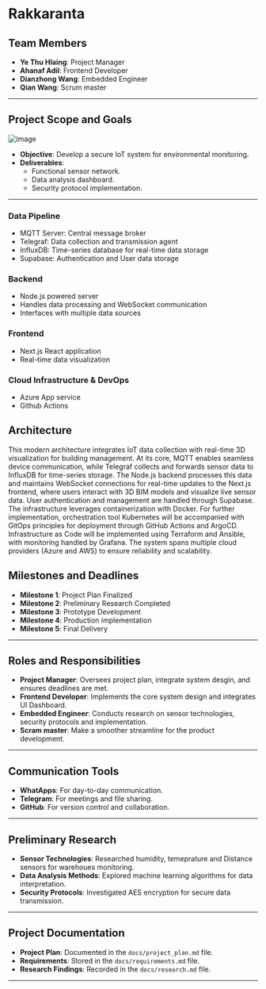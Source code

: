 # Rakkaranta

## Team Members

- **Ye Thu Hlaing**: Project Manager  
- **Ahanaf Adil**: Frontend Developer  
- **Dianzhong Wang**: Embedded Engineer  
- **Qian Wang**: Scrum master

---

## Project Scope and Goals

![image](https://github.com/user-attachments/assets/d3bc3906-7e49-41bf-90a2-a94b39acca21)


- **Objective**: Develop a secure IoT system for environmental monitoring.  
- **Deliverables**:  
  - Functional sensor network.  
  - Data analysis dashboard.  
  - Security protocol implementation.  

---

### Data Pipeline

- MQTT Server: Central message broker
- Telegraf: Data collection and transmission agent
- InfluxDB: Time-series database for real-time data storage
- Supabase: Authentication and User data storage

### Backend
- Node.js powered server
- Handles data processing and WebSocket communication
- Interfaces with multiple data sources

### Frontend
- Next.js React application
- Real-time data visualization

### Cloud Infrastructure & DevOps
- Azure App service
- Github Actions

## Architecture
This modern architecture integrates IoT data collection with real-time 3D visualization for building management. At its core, MQTT enables seamless device communication, while Telegraf collects and forwards sensor data to InfluxDB for time-series storage. The Node.js backend processes this data and maintains WebSocket connections for real-time updates to the Next.js frontend, where users interact with 3D BIM models and visualize live sensor data. User authentication and management are handled through Supabase. The infrastructure leverages containerization with Docker. For further implementation, orchestration tool Kubernetes will be accompanied with GitOps principles for deployment through GitHub Actions and ArgoCD. Infrastructure as Code will be implemented using Terraform and Ansible, with monitoring handled by Grafana. The system spans multiple cloud providers (Azure and AWS) to ensure reliability and scalability.

## Milestones and Deadlines

- **Milestone 1**: Project Plan Finalized   
- **Milestone 2**: Preliminary Research Completed 
- **Milestone 3**: Prototype Development
- **Milestone 4**: Production implementation 
- **Milestone 5**: Final Delivery 

---

## Roles and Responsibilities

- **Project Manager**: Oversees project plan, integrate system desgin, and ensures deadlines are met.  
- **Frontend Developer**: Implements the core system design and integrates UI Dashboard.  
- **Embedded Engineer**: Conducts research on sensor technologies, security protocols and implementation.  
- **Scram master**: Make a smoother streamline for the product development.  

---

## Communication Tools

- **WhatApps**: For day-to-day communication.  
- **Telegram**: For meetings and file sharing.  
- **GitHub**: For version control and collaboration.  

---

## Preliminary Research

- **Sensor Technologies**: Researched humidity, temeprature and Distance sensors for warehoues monitoring.  
- **Data Analysis Methods**: Explored machine learning algorithms for data interpretation.  
- **Security Protocols**: Investigated AES encryption for secure data transmission.  

---

## Project Documentation

- **Project Plan**: Documented in the `docs/project_plan.md` file.  
- **Requirements**: Stored in the `docs/requirements.md` file.  
- **Research Findings**: Recorded in the `docs/research.md` file.
  
---
